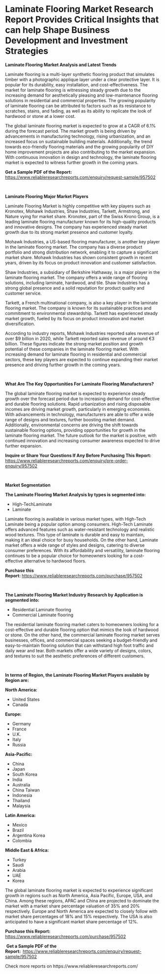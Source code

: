 <p><h1>Laminate Flooring Market Research Report Provides Critical Insights that can help Shape Business Development and Investment Strategies</h1></p><p><strong>Laminate Flooring Market Analysis and Latest Trends</strong></p>
<p><p>Laminate flooring is a multi-layer synthetic flooring product that simulates timber with a photographic applique layer under a clear protective layer. It is popular for its durability, easy installation, and cost-effectiveness. The market for laminate flooring is witnessing steady growth due to the increasing demand for aesthetically pleasing and low-maintenance flooring solutions in residential and commercial properties. The growing popularity of laminate flooring can be attributed to factors such as its resistance to scratches, stains, and fading, as well as its ability to replicate the look of hardwood or stone at a lower cost.</p><p>The global laminate flooring market is expected to grow at a CAGR of 6.1% during the forecast period. The market growth is being driven by advancements in manufacturing technology, rising urbanization, and an increased focus on sustainable building materials. Additionally, the trend towards eco-friendly flooring materials and the growing popularity of DIY home improvement projects are also contributing to the market expansion. With continuous innovation in design and technology, the laminate flooring market is expected to witness further growth in the coming years.</p></p>
<p><strong>Get a Sample PDF of the Report:&nbsp;</strong> <a href="https://www.reliableresearchreports.com/enquiry/request-sample/957502">https://www.reliableresearchreports.com/enquiry/request-sample/957502</a></p>
<p>&nbsp;</p>
<p><strong>Laminate Flooring Major Market Players</strong></p>
<p><p>Laminate Flooring Market is highly competitive with key players such as Kronotex, Mohawk Industries, Shaw Industries, Tarkett, Armstrong, and Nature vying for market share. Kronotex, part of the Swiss Krono Group, is a leading laminate flooring manufacturer known for its high-quality products and innovative designs. The company has experienced steady market growth due to its strong market presence and customer loyalty.</p><p>Mohawk Industries, a US-based flooring manufacturer, is another key player in the laminate flooring market. The company has a diverse product portfolio and strong distribution network, enabling it to capture a significant market share. Mohawk Industries has shown consistent growth in recent years, driven by its focus on product innovation and customer satisfaction.</p><p>Shaw Industries, a subsidiary of Berkshire Hathaway, is a major player in the laminate flooring market. The company offers a wide range of flooring solutions, including laminate, hardwood, and tile. Shaw Industries has a strong global presence and a solid reputation for product quality and customer service.</p><p>Tarkett, a French multinational company, is also a key player in the laminate flooring market. The company is known for its sustainable practices and commitment to environmental stewardship. Tarkett has experienced steady market growth, fueled by its focus on product innovation and market diversification.</p><p>According to industry reports, Mohawk Industries reported sales revenue of over $9 billion in 2020, while Tarkett reported sales revenue of around €3 billion. These figures indicate the strong market position and growth potential of these companies in the laminate flooring market. With increasing demand for laminate flooring in residential and commercial sectors, these key players are expected to continue expanding their market presence and driving further growth in the coming years.</p></p>
<p>&nbsp;</p>
<p><strong>What Are The Key Opportunities For Laminate Flooring Manufacturers?</strong></p>
<p><p>The global laminate flooring market is expected to experience steady growth over the forecast period due to increasing demand for cost-effective and durable flooring solutions. Rapid urbanization and rising disposable incomes are driving market growth, particularly in emerging economies. With advancements in technology, manufacturers are able to offer a wide range of designs and textures, further boosting market demand. Additionally, environmental concerns are driving the shift towards sustainable flooring options, providing opportunities for growth in the laminate flooring market. The future outlook for the market is positive, with continued innovation and increasing consumer awareness expected to drive further expansion.</p></p>
<p><strong>Inquire or Share Your Questions If Any Before Purchasing This Report:</strong> <a href="https://www.reliableresearchreports.com/enquiry/pre-order-enquiry/957502">https://www.reliableresearchreports.com/enquiry/pre-order-enquiry/957502</a></p>
<p>&nbsp;</p>
<p><strong>Market Segmentation</strong></p>
<p><strong>The Laminate Flooring Market Analysis by types is segmented into:</strong></p>
<p><ul><li>High-TechLaminate</li><li>Laminate</li></ul></p>
<p><p>Laminate flooring is available in various market types, with High-Tech Laminate being a popular option among consumers. High-Tech Laminate offers advanced features such as water-resistant technology and realistic wood textures. This type of laminate is durable and easy to maintain, making it an ideal choice for busy households. On the other hand, Laminate market offers a wide range of styles and designs, catering to diverse consumer preferences. With its affordability and versatility, laminate flooring continues to be a popular choice for homeowners looking for a cost-effective alternative to hardwood floors.</p></p>
<p><strong>Purchase this Report:&nbsp;</strong><a href="https://www.reliableresearchreports.com/purchase/957502">https://www.reliableresearchreports.com/purchase/957502</a></p>
<p>&nbsp;</p>
<p><strong>The Laminate Flooring Market Industry Research by Application is segmented into:</strong></p>
<p><ul><li>Residential Laminate flooring</li><li>Commercial Laminate flooring</li></ul></p>
<p><p>The residential laminate flooring market caters to homeowners looking for a cost-effective and durable flooring option that mimics the look of hardwood or stone. On the other hand, the commercial laminate flooring market serves businesses, offices, and commercial spaces seeking a budget-friendly and easy-to-maintain flooring solution that can withstand high foot traffic and daily wear and tear. Both markets offer a wide variety of designs, colors, and textures to suit the aesthetic preferences of different customers.</p></p>
<p>&nbsp;</p>
<p><strong>In terms of Region, the Laminate Flooring Market Players available by Region are:</strong></p>
<p>
    <p> <strong> North America: </strong>
        <ul>
            <li>United States</li>
            <li>Canada</li>
        </ul>
        </p> 
    <p> <strong> Europe: </strong>
        <ul>
            <li>Germany</li>
            <li>France</li>
            <li>U.K.</li>
            <li>Italy</li>
            <li>Russia</li>
        </ul>
        </p> 
    <p> <strong> Asia-Pacific: </strong>
        <ul>
            <li>China</li>
            <li>Japan</li>
            <li>South Korea</li>
            <li>India</li>
            <li>Australia</li>
            <li>China Taiwan</li>
            <li>Indonesia</li>
            <li>Thailand</li>
            <li>Malaysia</li>
        </ul>
        </p> 
    <p> <strong> Latin America: </strong>
        <ul>
            <li>Mexico</li>
            <li>Brazil</li>
            <li>Argentina Korea</li>
            <li>Colombia</li>
        </ul>
        </p> 
    <p> <strong> Middle East & Africa: </strong>
        <ul>
            <li>Turkey</li>
            <li>Saudi</li>
            <li>Arabia</li>
            <li>UAE</li>
            <li>Korea</li>
        </ul>
    </p>
    </p>
<p><p>The global laminate flooring market is expected to experience significant growth in regions such as North America, Asia Pacific, Europe, USA, and China. Among these regions, APAC and China are projected to dominate the market with a market share percentage valuation of 35% and 20% respectively. Europe and North America are expected to closely follow with market share percentages of 18% and 15% respectively. The USA is also anticipated to have a significant market share percentage of 12%.</p></p>
<p><strong>Purchase this Report: </strong><a href="https://www.reliableresearchreports.com/purchase/957502">https://www.reliableresearchreports.com/purchase/957502</a></p>
<p>&nbsp;<strong>Get a Sample PDF of the Report:&nbsp;&nbsp;</strong><a href="https://www.reliableresearchreports.com/enquiry/request-sample/957502">https://www.reliableresearchreports.com/enquiry/request-sample/957502</a></p>
<p><strong></strong></p>
<p>Check more reports on https://www.reliableresearchreports.com/</p>